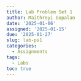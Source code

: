 ```yaml
---
title: Lab Problem Set 1
author: Maithreyi Gopalan
date: '2025-01-06'
assigned: '2025-01-15'
due: '2025-01-27'
slug: lab-ps1
categories:
  - Assignments
tags:
  - Labs
toc: true
---
```

